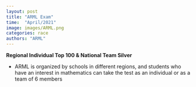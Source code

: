 ```yaml
---
layout: post
title: "ARML Exam"
time:  "April/2021"
image: images/ARML.png
categories: race
authors: "ARML"
---
```

**Regional Individual Top 100 & National Team Silver**
- ARML is organized by schools in different regions, and students who have an interest in mathematics can take the test as an individual or as a team of 6 members